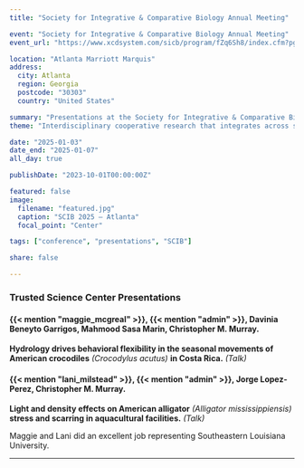 ```yaml
---
title: "Society for Integrative & Comparative Biology Annual Meeting"

event: "Society for Integrative & Comparative Biology Annual Meeting"
event_url: "https://www.xcdsystem.com/sicb/program/fZq6Sh8/index.cfm?pgid=1962"

location: "Atlanta Marriott Marquis"
address:
  city: Atlanta
  region: Georgia
  postcode: "30303"
  country: "United States"

summary: "Presentations at the Society for Integrative & Comparative Biology Annual Meeting"
theme: "Interdisciplinary cooperative research that integrates across scales, and new models and methodologies to enhance research and education."

date: "2025-01-03"
date_end: "2025-01-07"
all_day: true

publishDate: "2023-10-01T00:00:00Z"

featured: false
image:
  filename: "featured.jpg"
  caption: "SCIB 2025 — Atlanta"
  focal_point: "Center"

tags: ["conference", "presentations", "SCIB"]

share: false

---
```


### Trusted Science Center Presentations

#### {{< mention "maggie_mcgreal" >}}, {{< mention "admin" >}}, Davinia Beneyto Garrigos, Mahmood Sasa Marin, Christopher M. Murray.
**Hydrology drives behavioral flexibility in the seasonal movements of American crocodiles** *(Crocodylus acutus)* **in Costa Rica.** *(Talk)*  

#### {{< mention "lani_milstead" >}}, {{< mention "admin" >}}, Jorge Lopez-Perez, Christopher M. Murray.
**Light and density effects on American alligator** *(Alligator mississippiensis)* **stress and scarring in aquacultural facilities.** *(Talk)*  

Maggie and Lani did an excellent job representing Southeastern Louisiana University.

---